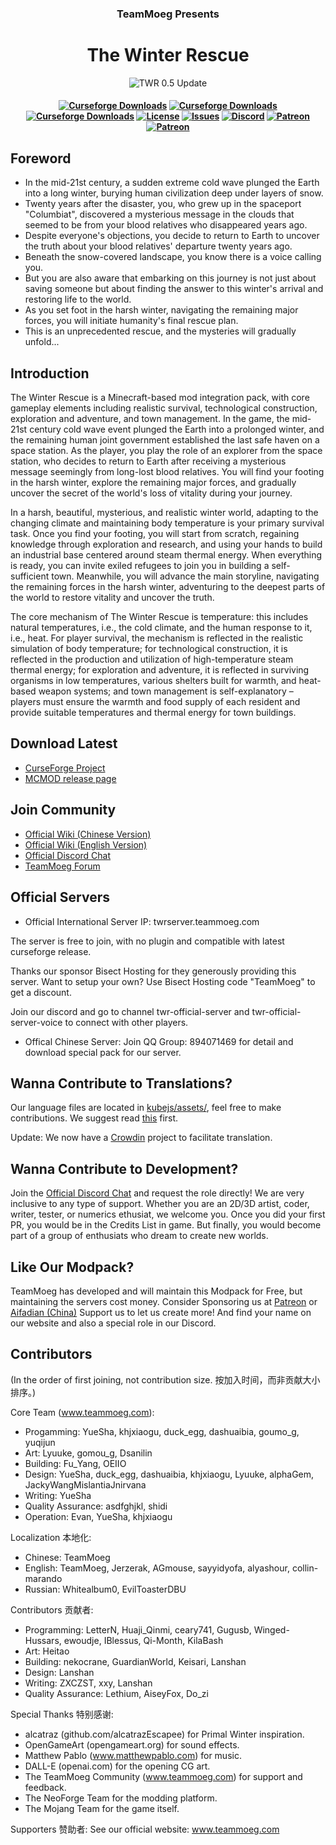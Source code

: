 <h3 align="center">TeamMoeg Presents</h3>
<h1 align="center">The Winter Rescue</h1>
<div align="center">
    <img src="https://i.imgur.com/7W3dnEF.png" alt="TWR 0.5 Update">
</div>

<h4 align="center">
	<a href="https://www.curseforge.com/minecraft/modpacks/the-winter-rescue"><img src="https://cf.way2muchnoise.eu/title/535790.svg?badge_style=flat" alt="Curseforge Downloads"></a>
    	<a href="https://www.curseforge.com/minecraft/modpacks/the-winter-rescue"><img src="http://cf.way2muchnoise.eu/full_535790_downloads.svg?badge_style=flat" alt="Curseforge Downloads"></a>
	<a href="https://www.curseforge.com/minecraft/modpacks/the-winter-rescue"><img src="https://cf.way2muchnoise.eu/versions/For%20MC_535790_all.svg?badge_style=flat" alt="Curseforge Downloads"></a>
	<a href="https://github.com/TeamMoegMC/The-Winter-Rescue/blob/master/LICENSE.txt"><img src="https://img.shields.io/badge/%20license-brightgreen?style=flat-square" alt="License"></a>
	<a href="https://github.com/TeamMoegMC/The-Winter-Rescue/issues"><img src="https://img.shields.io/github/issues/TeamMoegMC/The-Winter-Rescue?style=flat-square" alt="Issues"></a>
	<a href="https://discord.gg/BWn6E94"><img src="https://img.shields.io/badge/discord-chat%20with%20players-blue?style=flat-square" alt="Discord"></a>
	<a href="https://www.patreon.com/TeamMoegProjects"><img src="https://img.shields.io/badge/patreon-support%20the%20devs-orange.svg?style=flat-square" alt="Patreon"></a>
	<a href="https://afdian.com/a/teammoeg"><img src="https://img.shields.io/badge/爱发电-赞助我们-blueviolet.svg?style=flat-square" alt="Patreon"></a><br>
</h4>

## Foreword

- In the mid-21st century, a sudden extreme cold wave plunged the Earth into a long winter, burying human civilization deep under layers of snow.
- Twenty years after the disaster, you, who grew up in the spaceport "Columbiat", discovered a mysterious message in the clouds that seemed to be from your blood relatives who disappeared years ago.
- Despite everyone's objections, you decide to return to Earth to uncover the truth about your blood relatives' departure twenty years ago.
- Beneath the snow-covered landscape, you know there is a voice calling you.
- But you are also aware that embarking on this journey is not just about saving someone but about finding the answer to this winter's arrival and restoring life to the world.
- As you set foot in the harsh winter, navigating the remaining major forces, you will initiate humanity's final rescue plan.
- This is an unprecedented rescue, and the mysteries will gradually unfold...

## Introduction

The Winter Rescue is a Minecraft-based mod integration pack, with core gameplay elements including realistic survival, technological construction, exploration and adventure, and town management. In the game, the mid-21st century cold wave event plunged the Earth into a prolonged winter, and the remaining human joint government established the last safe haven on a space station. As the player, you play the role of an explorer from the space station, who decides to return to Earth after receiving a mysterious message seemingly from long-lost blood relatives. You will find your footing in the harsh winter, explore the remaining major forces, and gradually uncover the secret of the world's loss of vitality during your journey.

In a harsh, beautiful, mysterious, and realistic winter world, adapting to the changing climate and maintaining body temperature is your primary survival task. Once you find your footing, you will start from scratch, regaining knowledge through exploration and research, and using your hands to build an industrial base centered around steam thermal energy. When everything is ready, you can invite exiled refugees to join you in building a self-sufficient town. Meanwhile, you will advance the main storyline, navigating the remaining forces in the harsh winter, adventuring to the deepest parts of the world to restore vitality and uncover the truth.

The core mechanism of The Winter Rescue is temperature: this includes natural temperatures, i.e., the cold climate, and the human response to it, i.e., heat. For player survival, the mechanism is reflected in the realistic simulation of body temperature; for technological construction, it is reflected in the production and utilization of high-temperature steam thermal energy; for exploration and adventure, it is reflected in surviving organisms in low temperatures, various shelters built for warmth, and heat-based weapon systems; and town management is self-explanatory – players must ensure the warmth and food supply of each resident and provide suitable temperatures and thermal energy for town buildings.

## Download Latest

- [CurseForge Project](https://curseforge.com/minecraft/modpacks/the-winter-rescue)
- [MCMOD release page](https://www.mcmod.cn/modpack/273.html)

## Join Community

- [Official Wiki (Chinese Version)](https://wiki.teammoeg.com/)
- [Official Wiki (English Version)](https://wiki.teammoeg.com/index.php?title=The_Winter_Rescue)
- [Official Discord Chat](https://discord.gg/BWn6E94)
- [TeamMoeg Forum](https://forum.teammoeg.com/)

## Official Servers

- Official International Server IP: twrserver.teammoeg.com

The server is free to join, with no plugin and compatible with latest curseforge release.

Thanks our sponsor Bisect Hosting for they generously providing this server. Want to setup your own? Use Bisect Hosting code "TeamMoeg" to get a discount.

Join our discord and go to channel twr-official-server and twr-official-server-voice to connect with other players.

- Offical Chinese Server: Join QQ Group: 894071469 for detail and download special pack for our server.

## Wanna Contribute to Translations?
Our language files are located in [kubejs/assets/](https://github.com/TeamMoegMC/TheWinterRescue/tree/master/kubejs/assets), feel free to make contributions. We suggest read [this](https://github.com/TeamMoegMC/TheWinterRescue/tree/master/kubejs/README.md) first.

Update: We now have a [Crowdin](https://crowdin.com/project/the-winter-rescue) project to facilitate translation. 

## Wanna Contribute to Development?
Join the [Official Discord Chat](https://discord.gg/BWn6E94) and request the role directly! We are very inclusive to any type of support. Whether you are an 2D/3D artist, coder, writer, tester, or numerics ethusiat, we welcome you. Once you did your first PR, you would be in the Credits List in game. But finally, you would become part of a group of enthusiats who dream to create new worlds. 

## Like Our Modpack?

TeamMoeg has developed and will maintain this Modpack for Free, but maintaining the servers cost money. Consider Sponsoring us at [Patreon](https://www.patreon.com/TeamMoeg) or [Aifadian (China)](https://afdian.com/a/teammoeg)
Support us to let us create more! And find your name on our website and also a special role in our Discord. 

## Contributors

(In the order of first joining, not contribution size. 按加入时间，而非贡献大小排序。)

Core Team (www.teammoeg.com):
- Progamming: YueSha, khjxiaogu, duck_egg, dashuaibia, goumo_g, yuqijun
- Art: Lyuuke, gomou_g, Dsanilin
- Building: Fu_Yang, OEIIO
- Design: YueSha, duck_egg, dashuaibia, khjxiaogu, Lyuuke, alphaGem, JackyWangMislantiaJnirvana
- Writing: YueSha
- Quality Assurance: asdfghjkl, shidi
- Operation: Evan, YueSha, khjxiaogu

Localization 本地化:
- Chinese: TeamMoeg
- English: TeamMoeg, Jerzerak, AGmouse, sayyidyofa, alyashour, collin-marando
- Russian: Whitealbum0, EvilToasterDBU

Contributors 贡献者:
- Programming: LetterN, Huaji_Qinmi, ceary741, Gugusb, Winged-Hussars, ewoudje, IBlessus, Qi-Month,  KilaBash
- Art: Heitao
- Building: nekocrane, GuardianWorld, Keisari, Lanshan
- Design: Lanshan
- Writing: ZXCZST, xxy, Lanshan
- Quality Assurance: Lethium, AiseyFox, Do_zi

Special Thanks 特别感谢:
- alcatraz (github.com/alcatrazEscapee) for Primal Winter inspiration.
- OpenGameArt (opengameart.org) for sound effects.
- Matthew Pablo (www.matthewpablo.com) for music.
- DALL-E (openai.com) for the opening CG art.
- The TeamMoeg Community (www.teammoeg.com) for support and feedback.
- The NeoForge Team for the modding platform.
- The Mojang Team for the game itself.

Supporters 赞助者:
See our official website: www.teammoeg.com